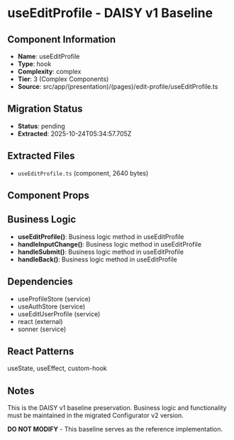 # useEditProfile - DAISY v1 Baseline

## Component Information

- **Name**: useEditProfile
- **Type**: hook
- **Complexity**: complex
- **Tier**: 3 (Complex Components)
- **Source**: src/app/(presentation)/(pages)/edit-profile/useEditProfile.ts

## Migration Status

- **Status**: pending
- **Extracted**: 2025-10-24T05:34:57.705Z

## Extracted Files

- `useEditProfile.ts` (component, 2640 bytes)

## Component Props



## Business Logic

- **useEditProfile()**: Business logic method in useEditProfile
- **handleInputChange()**: Business logic method in useEditProfile
- **handleSubmit()**: Business logic method in useEditProfile
- **handleBack()**: Business logic method in useEditProfile

## Dependencies

- useProfileStore (service)
- useAuthStore (service)
- useEditUserProfile (service)
- react (external)
- sonner (service)

## React Patterns

useState, useEffect, custom-hook

## Notes

This is the DAISY v1 baseline preservation. Business logic and functionality
must be maintained in the migrated Configurator v2 version.

**DO NOT MODIFY** - This baseline serves as the reference implementation.

